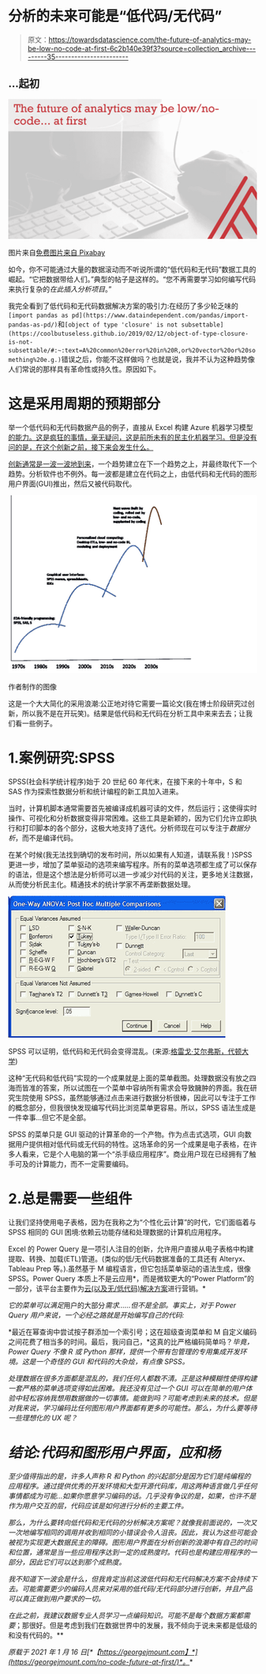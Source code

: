 # 分析的未来可能是“低代码/无代码”

> 原文：<https://towardsdatascience.com/the-future-of-analytics-may-be-low-no-code-at-first-6c2b140e39f3?source=collection_archive---------35----------------------->

## …起初

![](img/c8b7dd38d6d71784826f2065eb375fc1.png)

图片来自[免费图片来自 Pixabay](https://pixabay.com/photos/office-keyboard-job-work-381228/)

如今，你不可能通过大量的数据滚动而不听说所谓的“低代码和无代码”数据工具的崛起。“它把数据带给人们。”典型的帖子是这样的。“您不再需要学习如何编写代码来执行复杂的*在此插入分析项目*。”

我完全看到了低代码和无代码数据解决方案的吸引力:在经历了多少轮乏味的`[import pandas as pd](https://www.dataindependent.com/pandas/import-pandas-as-pd/)`和`[object of type 'closure' is not subsettable](https://coolbutuseless.github.io/2019/02/12/object-of-type-closure-is-not-subsettable/#:~:text=A%20common%20error%20in%20R,or%20vector%20or%20something%20e.g.)`错误之后，你能不这样做吗？也就是说，我并不认为这种趋势像人们常说的那样具有革命性或持久性。原因如下。

# 这是采用周期的预期部分

举一个低代码和无代码数据产品的例子，直接从 Excel 构建 Azure 机器学习模型[的能力。这是疯狂的事情，毫无疑问，这是前所未有的民主化机器学习。但是没有问的是，在这个创新之前，接下来会发生什么。](https://youtu.be/jhtwO-JleBw)

[创新通常是一波一波地到来](https://transportgeography.org/contents/chapter3/transportation-and-economic-development/wavedev/)，一个趋势建立在下一个趋势之上，并最终取代下一个趋势。分析软件也不例外。每一波都是建立在代码之上，由低代码和无代码的图形用户界面(GUI)推出，然后又被代码取代。

![](img/f62ed63aca7a57a1073017b174ca9091.png)

作者制作的图像

这是一个大大简化的采用浪潮:公正地对待它需要一篇论文(我在博士阶段研究过创新，所以我不是在开玩笑)。结果是低代码和无代码在分析工具中来来去去；让我们看一些例子。

# 1.案例研究:SPSS

SPSS(社会科学统计程序)始于 20 世纪 60 年代末，在接下来的十年中，S 和 SAS 作为探索性数据分析和统计编程的新工具加入进来。

当时，计算机脚本通常需要首先被编译成机器可读的文件，然后运行；这使得实时操作、可视化和分析数据变得非常困难。这些工具是新颖的，因为它们允许立即执行和打印脚本的各个部分，这极大地支持了迭代。分析师现在可以专注于*数据分析*，而不是编译代码。

在某个时候(我无法找到确切的发布时间，所以如果有人知道，请联系我！)SPSS 更进一步，增加了菜单驱动的选项来编写程序。所有的菜单选项都生成了可以保存的语法，但是这个想法是分析师可以进一步减少对代码的关注，更多地关注数据，从而使分析民主化。精通技术的统计学家不再垄断数据处理。

![](img/318ea678cd6ef6dbe733b49917cff98a.png)

SPSS 可以证明，低代码和无代码会变得混乱。(来源:[格雷戈·艾尔弗斯，代顿大学](https://academic.udayton.edu/gregelvers/psy216/spss/1wayanova.htm))

这种“无代码和低代码”实现的一个成果就是上面的菜单截图。处理数据没有放之四海而皆准的答案，所以试图在一个菜单中容纳所有需求会导致臃肿的界面。我在研究生院使用 SPSS，虽然能够通过点击来进行数据分析很棒，因此可以专注于工作的概念部分，但我很快发现编写代码比浏览菜单更容易。所以，SPSS 语法生成是一件幸事…但它不是全部。

SPSS 的菜单只是 GUI 驱动的计算革命的一个产物。作为点击式选项，GUI 向数据用户提供相对低代码或无代码的特性。这场革命的另一个成果是电子表格，在许多人看来，它是个人电脑的第一个“杀手级应用程序”。商业用户现在已经拥有了触手可及的计算能力，而不一定需要编码。

# 2.总是需要一些组件

让我们坚持使用电子表格，因为在我称之为“个性化云计算”的时代，它们面临着与 SPSS 相同的 GUI 困境:依赖云功能存储和处理数据的计算机应用程序。

Excel 的 Power Query 是一项引人注目的创新，允许用户直接从电子表格中构建提取、转换、加载(ETL)管道。(类似的低/无代码数据准备的工具还有 Alteryx、Tableau Prep 等。).虽然基于 M 编程语言，但它包括菜单驱动的语法生成，很像 SPSS。Power Query 本质上不是云应用*，而是微软更大的“Power Platform”的一部分，该平台主要作为[云(以及无/低代码)解决方案](https://powerplatform.microsoft.com/en-us/)进行营销。*

*它的菜单可以满足*用户的大部分*需求……但不是全部。事实上，对于 Power Query 用户来说，一个必经之路就是开始编写自己的代码:*

*最近在幂查询中尝试按子群添加一个索引号；这在超级查询菜单和 M 自定义编码之间花费了相当多的时间。最后，我问自己，*这真的比严格编码简单吗？*毕竟，Power Query 不像 R 或 Python 那样，提供一个带有包管理的专用集成开发环境。这是一个奇怪的 GUI 和代码的大杂烩，有点像 SPSS。*

*处理数据在很多方面都是混乱的，我们任何人都数不清。正是这种模糊性使得构建一套严格的菜单选项变得如此困难。我还没有见过一个 GUI 可以在简单的用户体验中轻松容纳我想用数据做的一切事情。能做到吗？可能考虑到未来的技术。但是对我来说，学习编码比任何图形用户界面都有更多的可能性。那么，为什么要等待一些理想化的 UX 呢？*

# *结论:代码和图形用户界面，应和杨*

*至少值得指出的是，许多人声称 R 和 Python 的兴起部分是因为它们是纯编程的应用程序。通过提供优秀的开发环境和大型开源代码库，用这两种语言做几乎任何事情都成为可能…如果你愿意学习编码的话。几乎没有争议的是，如果，也许不是作为用户交互的层，代码应该是如何进行分析的主要工件。*

*那么，为什么要转向低代码和无代码的分析解决方案呢？就像我前面说的，一次又一次地编写相同的调用并收到相同的小错误会令人沮丧。因此，我认为这些可能会被视为实现更大数据民主的障碍。图形用户界面在分析创新的浪潮中有自己的时间和位置，通常是当一些应用程序达到一定的成熟度时。代码也是构建应用程序的一部分，因此它们可以达到那个成熟度。*

*我不知道下一波会是什么，但我肯定当前这波低代码和无代码解决方案不会持续下去。可能需要更少的编码人员来对采用的低代码/无代码部分进行创新，并且产品可以真正做到用户要求的一切。*

*在此之前，我建议数据专业人员学习一点编码知识。可能不是每个数据方案都需要*；那很好。但是考虑到我们在数据世界中的发展，我不倾向于说未来都是低级的和没有代码的。**

**原载于 2021 年 1 月 16 日*[*【https://georgejmount.com】*](https://georgejmount.com/no-code-future-at-first/)*。**